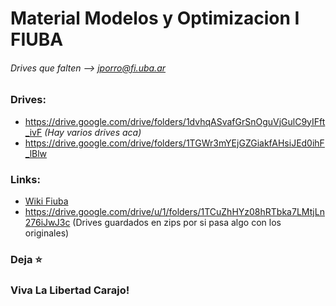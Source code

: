 # Material  Modelos y Optimizacion I FIUBA
###### Drives que falten --> jporro@fi.uba.ar


### Drives:
* https://drive.google.com/drive/folders/1dvhqASvafGrSnOguVjGulC9yIFft_ivF _(Hay varios drives aca)_
* https://drive.google.com/drive/folders/1TGWr3mYEjGZGiakfAHsiJEd0ihF_lBlw

### Links:
* [Wiki Fiuba](http://wiki.foros-fiuba.com.ar/materias:71:14)
* https://drive.google.com/drive/u/1/folders/1TCuZhHYz08hRTbka7LMtjLn276iJwJ3c (Drives guardados en zips por si pasa algo con los originales)

  
### Deja ⭐
### Viva La Libertad Carajo!
